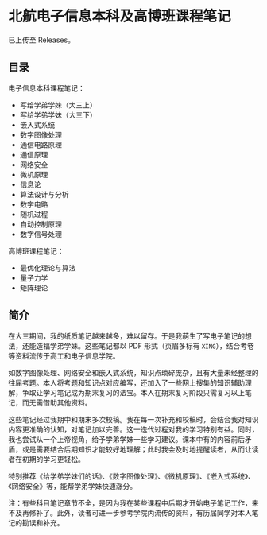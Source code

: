 # 北航电子信息本科及高博班课程笔记

已上传至 Releases。

## 目录

电子信息本科课程笔记：

- 写给学弟学妹（大三上）
- 写给学弟学妹（大三下）
- 嵌入式系统
- 数字图像处理
- 通信电路原理
- 通信原理
- 网络安全
- 微机原理
- 信息论
- 算法设计与分析
- 数字电路
- 随机过程
- 自动控制原理
- 数字信号处理

高博班课程笔记：

- 最优化理论与算法
- 量子力学
- 矩阵理论

## 简介

在大三期间，我的纸质笔记越来越多，难以留存。于是我萌生了写电子笔记的想法，还能造福学弟学妹。这些笔记都以 PDF 形式（页眉多标有 `XING`），结合考卷等资料流传于高工和电子信息学院。

如数字图像处理、网络安全和嵌入式系统，知识点琐碎庞杂，且有大量未经整理的往届考题。本人将考题和知识点对应编写，还加入了一些网上搜集的知识辅助理解，争取让学习笔记成为期末复习的法宝。本人在期末复习阶段只需复习以上笔记，而无需借助其他资料。

这些笔记经过我期中和期末多次校稿。我在每一次补充和校稿时，会结合我对知识内容更准确的认知，对笔记加以完善。这一迭代过程对我的学习特别有益。同时，我也尝试从一个上帝视角，给予学弟学妹一些学习建议。课本中有的内容前后矛盾，或是需要结合后期知识才能较好地理解；此时我会及时地提醒读者，从而让读者在初期的学习更轻松。

特别推荐《给学弟学妹们的话》、《数字图像处理》、《微机原理》、《嵌入式系统》、《网络安全》等，能帮学弟学妹快速涨分。

注：有些科目笔记章节不全，是因为我在某些课程中后期才开始电子笔记工作，来不及再修补了。此外，读者可进一步参考学院内流传的资料，有历届同学对本人笔记的勘误和补充。

